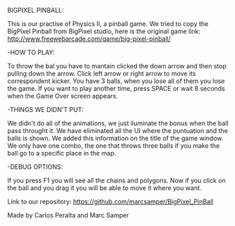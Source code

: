 BIGPIXEL PINBALL:

This is our practise of Physics II, a pinball game.
We tried to copy the BigPixel Pinball from BigPixel studio, here is the original game link:
http://www.freewebarcade.com/game/big-pixel-pinball/

-HOW TO PLAY:

To throw the bal you have to mantain clicked the down arrow and then stop pulling down the arrow.
Click left arrow or right arrow to move its correspondent kicker.
You have 3 balls, when you lose all of them you lose the game.
If you want to play another time, press SPACE or wait 8 seconds when the Game Over screen appears.


-THINGS WE DIDN'T PUT:

We didn't do all of the animations, we just iluminate the bonus when the ball pass throught it.
We have eliminated all the UI where the puntuation and the balls is shown. We added this information on the title of the game window.
We only have one combo, the one that throws three balls if you make the ball go to a specific place in the map.


-DEBUG OPTIONS:

If you press F1 you will see all the chains and polygons.
Now if you click on the ball and you drag it you will be able to move it where you want.


Link to our repository:
https://github.com/marcsamper/BigPixel_PinBall



Made by Carlos Peralta and Marc Samper
